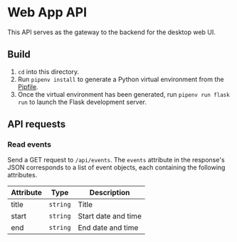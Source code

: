 # Web App API

This API serves as the gateway to the backend for the desktop web UI.

## Build

1. `cd` into this directory.
2. Run `pipenv install` to generate a Python virtual environment from
the [Pipfile](Pipfile).
3. Once the virtual environment has been generated, run
`pipenv run flask run` to launch the Flask development server.

## API requests

### Read events

Send a GET request to `/api/events`. The `events` attribute in the
response's JSON corresponds to a list of event objects, each containing
the following attributes.

| Attribute | Type     | Description         |
| --------- | -------- | ------------------- |
| title     | `string` | Title               |
| start     | `string` | Start date and time |
| end       | `string` | End date and time   |
